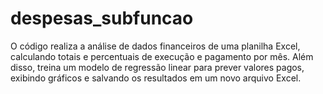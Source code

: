 # despesas_subfuncao
O código realiza a análise de dados financeiros de uma planilha Excel, calculando totais e percentuais de execução e pagamento por mês. Além disso, treina um modelo de regressão linear para prever valores pagos, exibindo gráficos e salvando os resultados em um novo arquivo Excel.
